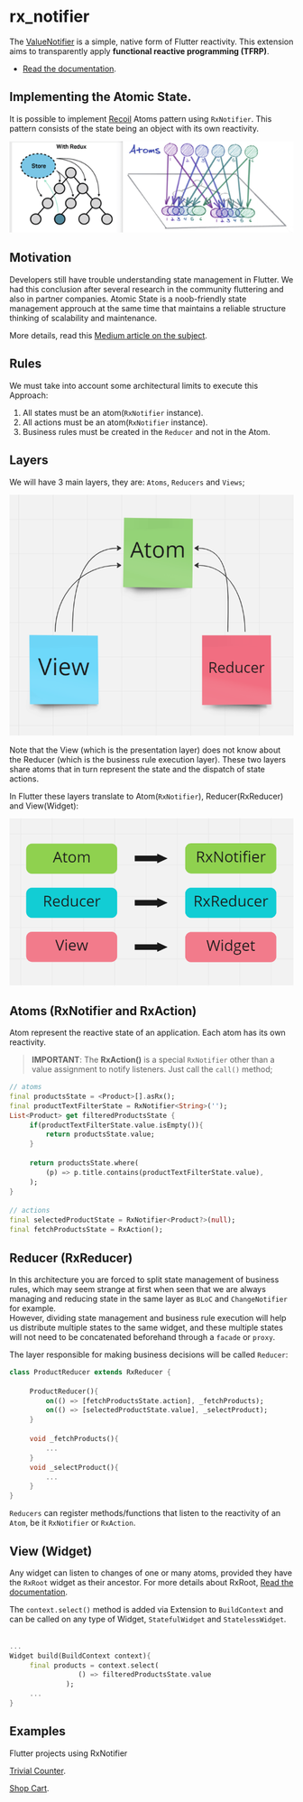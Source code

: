 # rx_notifier

The [ValueNotifier](https://api.flutter.dev/flutter/foundation/ValueNotifier-class.html) is a simple, native form of Flutter reactivity.
This extension aims to transparently apply **functional reactive programming (TFRP)**.

- [Read the documentation](https://github.com/Flutterando/rx_notifier/tree/master/rx_notifier).

## Implementing the Atomic State.

It is possible to implement [Recoil](https://recoiljs.org) Atoms pattern using `RxNotifier`.
This pattern consists of the state being an object with its own reactivity.

![atom](/assets/atom.png)


## Motivation

Developers still have trouble understanding state management in Flutter.
We had this conclusion after several research in the community fluttering and also
in partner companies.
Atomic State is a noob-friendly state management approuch at the same time
that maintains a reliable structure thinking of scalability and maintenance.

More details, read this [Medium article on the subject](https://medium.com/@jacobmoura/introdu%C3%A7%C3%A3o-ao-estado-at%C3%B4mico-no-flutter-com-rxnotifier-73ad9edf8718).


## Rules

We must take into account some architectural limits to execute this Approach:

1. All states must be an atom(`RxNotifier` instance).
2. All actions must be an atom(`RxNotifier` instance).
3. Business rules must be created in the `Reducer` and not in the Atom.


## Layers

We will have 3 main layers, they are: `Atoms`, `Reducers` and `Views`;

![atom](/assets/arch.png)

Note that the View (which is the presentation layer) does not know about the Reducer (which is the business rule execution layer).
These two layers share atoms that in turn represent the state and the dispatch of state actions.

In Flutter these layers translate to Atom(`RxNotifier`), Reducer(RxReducer) and View(Widget):

![atom](/assets/flutter-rx.png)


## Atoms (RxNotifier and RxAction)

Atom represent the reactive state of an application.
Each atom has its own reactivity.

> **IMPORTANT**: The **RxAction()** is a special `RxNotifier`
other than a value assignment to notify listeners.
Just call the `call()` method;

```dart
// atoms
final productsState = <Product>[].asRx();
final productTextFilterState = RxNotifier<String>('');
List<Product> get filteredProductsState {
     if(productTextFilterState.value.isEmpty()){
         return productsState.value;
     }

     return productsState.where(
         (p) => p.title.contains(productTextFilterState.value),
     );
}

// actions
final selectedProductState = RxNotifier<Product?>(null);
final fetchProductsState = RxAction();
```



## Reducer (RxReducer)

In this architecture you are forced to split state management
of business rules, which may seem strange at first when seen
that we are always managing and reducing state in the same layer as `BLoC` and `ChangeNotifier` for example.<br>
However, dividing state management and business rule execution will help us distribute multiple states to the same widget, and these multiple states will not need to be concatenated beforehand through a `facade` or `proxy`.

The layer responsible for making business decisions will be called `Reducer`:

```dart
class ProductReducer extends RxReducer {

     ProductReducer(){
         on(() => [fetchProductsState.action], _fetchProducts);
         on(() => [selectedProductState.value], _selectProduct);
     }

     void _fetchProducts(){
         ...
     }
     void _selectProduct(){
         ...
     }
}
```

`Reducers` can register methods/functions that listen to the reactivity of an `Atom`, be it `RxNotifier` or `RxAction`.

## View (Widget)

Any widget can listen to changes of one or many atoms,
provided they have the `RxRoot` widget as their ancestor.
For more details about RxRoot, [Read the documentation](https://github.com/Flutterando/rx_notifier/tree/master/rx_notifier).

The `context.select()` method is added via Extension to `BuildContext` and can be called on any type of Widget, `StatefulWidget` and `StatelessWidget`.

```dart

...
Widget build(BuildContext context){
     final products = context.select(
                 () => filteredProductsState.value
              );
     ...
}

```

## Examples

Flutter projects using RxNotifier

[Trivial Counter](https://github.com/Flutterando/rx_notifier/tree/master/rx_notifier/example/trivial_counter).

[Shop Cart](https://github.com/Flutterando/rx_notifier/tree/master/rx_notifier/example/shop_cart).